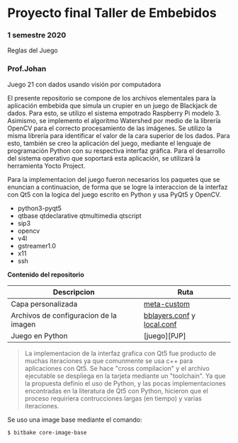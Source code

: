 # Proyecto final Taller de Embebidos
### 1 semestre 2020
Reglas del Juego
### Prof.Johan


Juego 21 con dados usando visión por computadora

El presente repositorio se compone de los archivos elementales para la aplicación embebida que simula un crupier en un juego de Blackjack de dados. Para esto, se utilizo el sistema empotrado Raspberry Pi modelo 3. Asimismo, se implemento el algoritmo Watershed por medio de la librería OpenCV para el correcto procesamiento de las imágenes. Se utilizo la misma librería para identificar el valor de la cara superior de los dados. Para esto, también se creo la aplicación del juego, mediante el lenguaje de programación Python con su respectiva interfaz gráfica. Para el desarrollo del sistema operativo que soportará esta aplicación, se utilizará la herramienta Yocto Project. 

Para la implementacion del juego fueron necesarios los paquetes que se enuncian a continuacion, de forma que se logre la interaccion de la interfaz con Qt5 con la logica del juego escrito en Python y usa PyQt5 y OpenCV.

  - python3-pyqt5
  - qtbase qtdeclarative qtmultimedia qtscript
  - sip3
  - opencv
  - v4l
  - gstreamer1.0
  - x11
  - ssh

**Contenido del repositorio**

| Descripcion | Ruta |
| ------ | ------ |
| Capa personalizada | [meta-custom][PMC] |
| Archivos de configuracion de la imagen | [bblayers.conf][PBB] y [local.conf][PLC] |
| Juego en Python | [juego][PJP] |

> La implementacion de la interfaz grafica con Qt5 fue producto de muchas iteraciones ya que comunmente se usa c++ para aplicaciones con Qt5. Se hace "cross compilacion" y el archivo ejecutable se despliega en la tarjeta mediante un "toolchain".
> Ya que la propuesta definio el uso de Python, y las pocas implementaciones encontradas en la literatura de Qt5 con Python, hicieron que el proceso requiriera contrucciones largas (en tiempo) y varias iteraciones.

Se uso una image base mediante el comando:
```sh
$ bitbake core-image-base
```

   [PMC]: <https://github.com/burrea/Proyecto_final-Taller_Emebebidos/tree/master/meta-custom/recipes-dados/python-dadotest/python-dadotest-1.0>
   [PBB]: <https://github.com/burrea/Proyecto_final-Taller_Emebebidos/blob/master/bblayers.conf>
   [PLC]: <https://github.com/burrea/Proyecto_final-Taller_Emebebidos/blob/master/local.conf>
